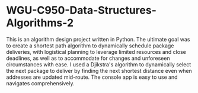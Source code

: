 # WGU-C950-Data-Structures-Algorithms-2

This is an algorithm design project written in Python.
The ultimate goal was to create a shortest path algorithm to dynamically schedule package deliveries, with logistical planning to leverage limited resources and close deadlines, as well as to accommodate for changes and unforeseen circumstances with ease. I used a Djikstra's algorithm to dynamically select the next package to deliver by finding the next shortest distance even when addresses are updated mid-route.
The console app is easy to use and navigates comprehensively.
